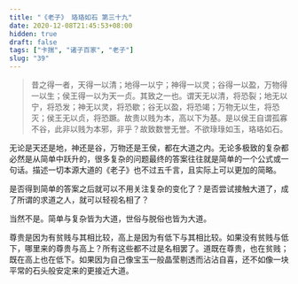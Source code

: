 ```yaml
---
title: "《老子》 珞珞如石 第三十九"
date: 2020-12-08T21:45:53+08:00
hidden: true
draft: false
tags: ["卡揣", "诸子百家", "老子"]
slug: "39"
---
```


> 昔之得一者，天得一以清；地得一以宁；神得一以灵；谷得一以盈，万物得一以生；侯王得一以为天一贞。其致之一也。谓天无以清，将恐裂；地无以宁，将恐发；神无以灵，将恐歇；谷无以盈，将恐竭；万物无以生，将恐灭；侯王无以贞，将恐蹶。故贵以贱为本，高以下为基。是以侯王自谓孤寡不谷，此非以贱为本邪，非乎？故致数誉无誉。不欲琭琭如玉，珞珞如石。

无论是天还是地，神还是谷，万物还是王侯，都在大道之内。无论多极致的复杂都必然是从简单中跃升的，很多复杂的问题最终的答案往往就是简单的一个公式或一句话。描述一切本源大道的《老子》也不过五千言，且实际上可以更加的简略。

是否得到简单的答案之后就可以不用关注复杂的变化了？是否尝试接触大道了，成了所谓的求道之人，就可以轻视名相了？

当然不是。简单与复杂皆为大道，世俗与脱俗也皆为大道。

尊贵是因为有贫贱与其相比较，高上是因为有低下与其相比较。如果没有贫贱与低下，哪里来的尊贵与高上？所有这些都不过是名相罢了。道既在尊贵，也在贫贱；既在高上也在低下。如果因为自己像宝玉一般晶莹剔透而沾沾自喜，还不如像一块平常的石头般安定来的更接近大道。